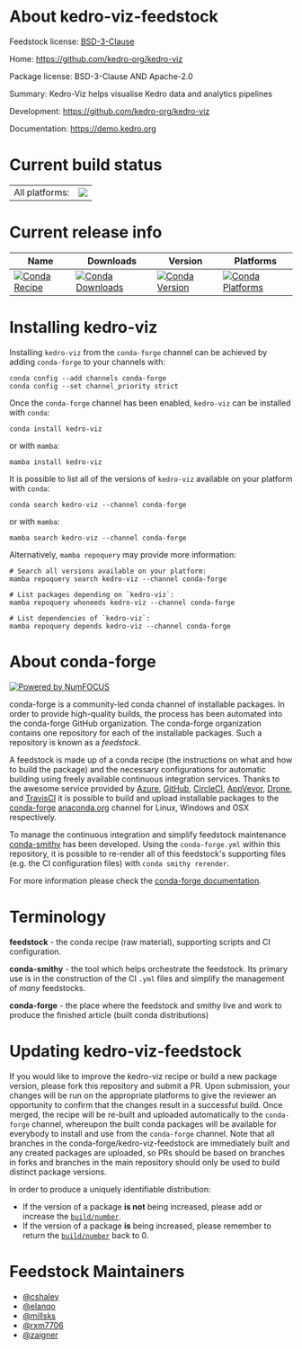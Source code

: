 About kedro-viz-feedstock
=========================

Feedstock license: [BSD-3-Clause](https://github.com/conda-forge/kedro-viz-feedstock/blob/main/LICENSE.txt)

Home: https://github.com/kedro-org/kedro-viz

Package license: BSD-3-Clause AND Apache-2.0

Summary: Kedro-Viz helps visualise Kedro data and analytics pipelines

Development: https://github.com/kedro-org/kedro-viz

Documentation: https://demo.kedro.org

Current build status
====================


<table><tr><td>All platforms:</td>
    <td>
      <a href="https://dev.azure.com/conda-forge/feedstock-builds/_build/latest?definitionId=20102&branchName=main">
        <img src="https://dev.azure.com/conda-forge/feedstock-builds/_apis/build/status/kedro-viz-feedstock?branchName=main">
      </a>
    </td>
  </tr>
</table>

Current release info
====================

| Name | Downloads | Version | Platforms |
| --- | --- | --- | --- |
| [![Conda Recipe](https://img.shields.io/badge/recipe-kedro--viz-green.svg)](https://anaconda.org/conda-forge/kedro-viz) | [![Conda Downloads](https://img.shields.io/conda/dn/conda-forge/kedro-viz.svg)](https://anaconda.org/conda-forge/kedro-viz) | [![Conda Version](https://img.shields.io/conda/vn/conda-forge/kedro-viz.svg)](https://anaconda.org/conda-forge/kedro-viz) | [![Conda Platforms](https://img.shields.io/conda/pn/conda-forge/kedro-viz.svg)](https://anaconda.org/conda-forge/kedro-viz) |

Installing kedro-viz
====================

Installing `kedro-viz` from the `conda-forge` channel can be achieved by adding `conda-forge` to your channels with:

```
conda config --add channels conda-forge
conda config --set channel_priority strict
```

Once the `conda-forge` channel has been enabled, `kedro-viz` can be installed with `conda`:

```
conda install kedro-viz
```

or with `mamba`:

```
mamba install kedro-viz
```

It is possible to list all of the versions of `kedro-viz` available on your platform with `conda`:

```
conda search kedro-viz --channel conda-forge
```

or with `mamba`:

```
mamba search kedro-viz --channel conda-forge
```

Alternatively, `mamba repoquery` may provide more information:

```
# Search all versions available on your platform:
mamba repoquery search kedro-viz --channel conda-forge

# List packages depending on `kedro-viz`:
mamba repoquery whoneeds kedro-viz --channel conda-forge

# List dependencies of `kedro-viz`:
mamba repoquery depends kedro-viz --channel conda-forge
```


About conda-forge
=================

[![Powered by
NumFOCUS](https://img.shields.io/badge/powered%20by-NumFOCUS-orange.svg?style=flat&colorA=E1523D&colorB=007D8A)](https://numfocus.org)

conda-forge is a community-led conda channel of installable packages.
In order to provide high-quality builds, the process has been automated into the
conda-forge GitHub organization. The conda-forge organization contains one repository
for each of the installable packages. Such a repository is known as a *feedstock*.

A feedstock is made up of a conda recipe (the instructions on what and how to build
the package) and the necessary configurations for automatic building using freely
available continuous integration services. Thanks to the awesome service provided by
[Azure](https://azure.microsoft.com/en-us/services/devops/), [GitHub](https://github.com/),
[CircleCI](https://circleci.com/), [AppVeyor](https://www.appveyor.com/),
[Drone](https://cloud.drone.io/welcome), and [TravisCI](https://travis-ci.com/)
it is possible to build and upload installable packages to the
[conda-forge](https://anaconda.org/conda-forge) [anaconda.org](https://anaconda.org/)
channel for Linux, Windows and OSX respectively.

To manage the continuous integration and simplify feedstock maintenance
[conda-smithy](https://github.com/conda-forge/conda-smithy) has been developed.
Using the ``conda-forge.yml`` within this repository, it is possible to re-render all of
this feedstock's supporting files (e.g. the CI configuration files) with ``conda smithy rerender``.

For more information please check the [conda-forge documentation](https://conda-forge.org/docs/).

Terminology
===========

**feedstock** - the conda recipe (raw material), supporting scripts and CI configuration.

**conda-smithy** - the tool which helps orchestrate the feedstock.
                   Its primary use is in the construction of the CI ``.yml`` files
                   and simplify the management of *many* feedstocks.

**conda-forge** - the place where the feedstock and smithy live and work to
                  produce the finished article (built conda distributions)


Updating kedro-viz-feedstock
============================

If you would like to improve the kedro-viz recipe or build a new
package version, please fork this repository and submit a PR. Upon submission,
your changes will be run on the appropriate platforms to give the reviewer an
opportunity to confirm that the changes result in a successful build. Once
merged, the recipe will be re-built and uploaded automatically to the
`conda-forge` channel, whereupon the built conda packages will be available for
everybody to install and use from the `conda-forge` channel.
Note that all branches in the conda-forge/kedro-viz-feedstock are
immediately built and any created packages are uploaded, so PRs should be based
on branches in forks and branches in the main repository should only be used to
build distinct package versions.

In order to produce a uniquely identifiable distribution:
 * If the version of a package **is not** being increased, please add or increase
   the [``build/number``](https://docs.conda.io/projects/conda-build/en/latest/resources/define-metadata.html#build-number-and-string).
 * If the version of a package **is** being increased, please remember to return
   the [``build/number``](https://docs.conda.io/projects/conda-build/en/latest/resources/define-metadata.html#build-number-and-string)
   back to 0.

Feedstock Maintainers
=====================

* [@cshaley](https://github.com/cshaley/)
* [@elanqo](https://github.com/elanqo/)
* [@millsks](https://github.com/millsks/)
* [@rxm7706](https://github.com/rxm7706/)
* [@zaigner](https://github.com/zaigner/)

